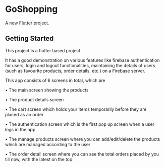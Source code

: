 # GoShopping

A new Flutter project.

## Getting Started

This project is a flutter based project.

It has a good demonstration on various features like firebase authentication for users, login and logout functionalities, maintaining the details of users (such as favourite products, order details, etc.) on a Firebase server.

This app consists of 6 screens in total, which are

• The main screen showing the products

• The product details screen

• The cart screen which holds your items temporarily before they are placed as an order

• The authentication screen which is the first pop up screen when a user logs in the app

• The manage products screen where you can add/edit/delete the products which are managed according to the user

• The order detail screen where you can see the total orders placed by you till now, with the latest on the top 

